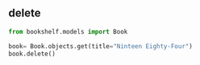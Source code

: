## delete
```python
from bookshelf.models import Book

book= Book.objects.get(title="Ninteen Eighty-Four")
book.delete()